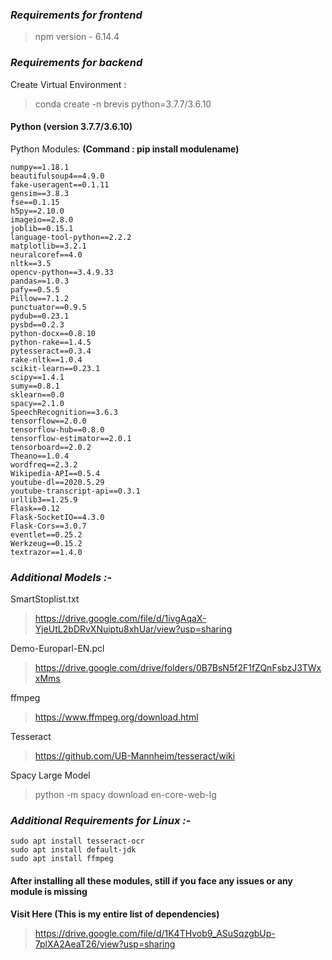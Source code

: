 ### *Requirements for frontend*
> npm version    - 6.14.4


### *Requirements for backend*

Create Virtual Environment : 
> conda create -n brevis python=3.7.7/3.6.10

#### Python (version 3.7.7/3.6.10)

Python Modules: **(Command : pip install modulename)**

```
numpy==1.18.1
beautifulsoup4==4.9.0
fake-useragent==0.1.11
gensim==3.8.3
fse==0.1.15
h5py==2.10.0
imageio==2.8.0
joblib==0.15.1
language-tool-python==2.2.2
matplotlib==3.2.1
neuralcoref==4.0
nltk==3.5
opencv-python==3.4.9.33
pandas==1.0.3
pafy==0.5.5
Pillow==7.1.2
punctuator==0.9.5
pydub==0.23.1
pysbd==0.2.3
python-docx==0.8.10
python-rake==1.4.5
pytesseract==0.3.4
rake-nltk==1.0.4
scikit-learn==0.23.1
scipy==1.4.1
sumy==0.8.1
sklearn==0.0
spacy==2.1.0
SpeechRecognition==3.6.3
tensorflow==2.0.0
tensorflow-hub==0.8.0
tensorflow-estimator==2.0.1
tensorboard==2.0.2
Theano==1.0.4
wordfreq==2.3.2
Wikipedia-API==0.5.4
youtube-dl==2020.5.29
youtube-transcript-api==0.3.1
urllib3==1.25.9
Flask==0.12
Flask-SocketIO==4.3.0
Flask-Cors==3.0.7
eventlet==0.25.2
Werkzeug==0.15.2
textrazor==1.4.0
```

### *Additional Models :-*
SmartStoplist.txt
> https://drive.google.com/file/d/1ivgAqaX-YjeUtL2bDRvXNuiptu8xhUar/view?usp=sharing

Demo-Europarl-EN.pcl
> https://drive.google.com/drive/folders/0B7BsN5f2F1fZQnFsbzJ3TWxxMms

ffmpeg
> https://www.ffmpeg.org/download.html

Tesseract
> https://github.com/UB-Mannheim/tesseract/wiki

Spacy Large Model
> python -m spacy download en-core-web-lg

### *Additional Requirements for Linux :-*

```
sudo apt install tesseract-ocr
sudo apt install default-jdk
sudo apt install ffmpeg
```

#### After installing all these modules, still if you face any issues or any module is missing

**Visit Here (This is my entire list of dependencies)** 

> https://drive.google.com/file/d/1K4THvob9_ASuSqzgbUp-7plXA2AeaT26/view?usp=sharing
